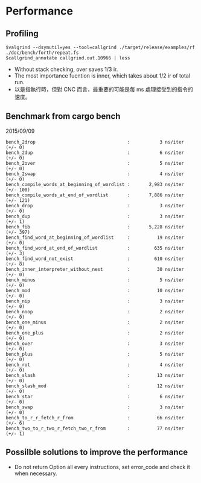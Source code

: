 # Performance

## Profiling

```
$valgrind --dsymutil=yes --tool=callgrind ./target/release/examples/rf ./doc/bench/forth/repeat.fs
$callgrind_annotate callgrind.out.10966 | less
```

* Without stack checking, over saves 1/3 ir.
* The most importance fucntion is inner, which takes about 1/2 ir of total run.
* 以是指執行時，但對 CNC 而言，最重要的可能是每 ms 處理接受到的指令的速度。

## Benchmark from cargo bench

2015/09/09

```
bench_2drop                                  :           3 ns/iter (+/- 0)
bench_2dup                                   :           6 ns/iter (+/- 0)
bench_2over                                  :           5 ns/iter (+/- 0)
bench_2swap                                  :           4 ns/iter (+/- 0)
bench_compile_words_at_beginning_of_wordlist :       2,983 ns/iter (+/- 100)
bench_compile_words_at_end_of_wordlist       :       7,886 ns/iter (+/- 121)
bench_drop                                   :           3 ns/iter (+/- 0)
bench_dup                                    :           3 ns/iter (+/- 1)
bench_fib                                    :       5,228 ns/iter (+/- 397)
bench_find_word_at_beginning_of_wordlist     :          19 ns/iter (+/- 0)
bench_find_word_at_end_of_wordlist           :         635 ns/iter (+/- 3)
bench_find_word_not_exist                    :         610 ns/iter (+/- 8)
bench_inner_interpreter_without_nest         :          30 ns/iter (+/- 0)
bench_minus                                  :           5 ns/iter (+/- 0)
bench_mod                                    :          10 ns/iter (+/- 0)
bench_nip                                    :           3 ns/iter (+/- 0)
bench_noop                                   :           2 ns/iter (+/- 0)
bench_one_minus                              :           2 ns/iter (+/- 0)
bench_one_plus                               :           2 ns/iter (+/- 0)
bench_over                                   :           3 ns/iter (+/- 0)
bench_plus                                   :           5 ns/iter (+/- 0)
bench_rot                                    :           4 ns/iter (+/- 0)
bench_slash                                  :          13 ns/iter (+/- 0)
bench_slash_mod                              :          12 ns/iter (+/- 0)
bench_star                                   :           6 ns/iter (+/- 0)
bench_swap                                   :           3 ns/iter (+/- 0)
bench_to_r_r_fetch_r_from                    :          66 ns/iter (+/- 6)
bench_two_to_r_two_r_fetch_two_r_from        :          77 ns/iter (+/- 1)
```

## Possilble solutions to improve the performance

* Do not return Option<Exception> all every instructions, set error_code and check it when necessary.


